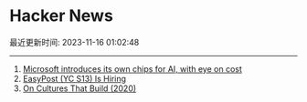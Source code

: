 # Hacker News

最近更新时间: 2023-11-16 01:02:48

--- 
1. [Microsoft introduces its own chips for AI, with eye on cost](https://www.reuters.com/technology/microsoft-introduces-its-own-chips-ai-with-eye-cost-2023-11-15/) 
2. [EasyPost (YC S13) Is Hiring](https://www.easypost.com/careers) 
3. [On Cultures That Build (2020)](https://scholars-stage.org/on-cultures-that-build/) 

